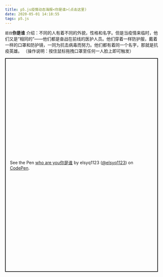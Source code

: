 ```yaml
---
title: p5.js疫情动态海报<你是谁>(点击这里)
date: 2020-05-01 14:18:55
tags: p5.js
---
```




`题目`**你是谁**
介绍：不同的人有着不同的外貌，性格和名字。但是当疫情来临时，他们又是“相同的”——他们都是奋战在前线的医护人员。他们穿着一样防护服，戴着一样的口罩和防护镜，一同为抗击病毒而努力。他们都有着同一个名字，那就是抗疫英雄。
（操作说明：按住鼠标拖拽口罩至任何一人脸上即可触发）

<p class="codepen" data-height="705" data-theme-id="light" data-default-tab="js,result" data-user="elsyq1123" data-slug-hash="PoqLRap" style="height: 705px; box-sizing: border-box; display: flex; align-items: center; justify-content: center; border: 2px solid; margin: 1em 0; padding: 1em;" data-pen-title="who are you你是谁">
  <span>See the Pen <a href=" ">
  who are you你是谁</a > by elsyq1123 (<a href="https://codepen.io/elsyq1123">@elsyq1123</a >)
  on <a href="https://codepen.io">CodePen</a >.</span>
</p >
<script async src="https://static.codepen.io/assets/embed/ei.js"></script>

